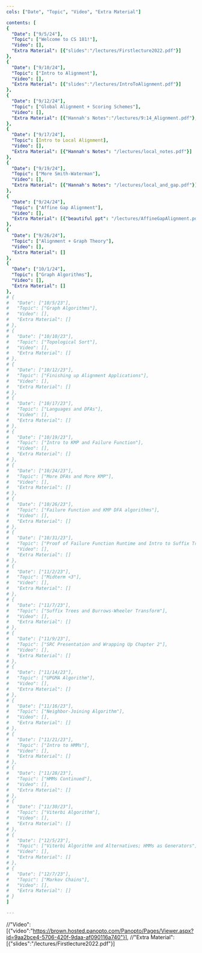 ```yaml
---
cols: ["Date", "Topic", "Video", "Extra Material"]

contents: [
{
  "Date": ["9/5/24"],
  "Topic": ["Welcome to CS 181!"],
  "Video": [],
  "Extra Material": [{"slides":"/lectures/Firstlecture2022.pdf"}]
},
{
  "Date": ["9/10/24"],
  "Topic": ["Intro to Alignment"],
  "Video": [],
  "Extra Material": [{"slides":"/lectures/IntroToAlignment.pdf"}]
},
{
  "Date": ["9/12/24"],
  "Topic": ["Global Alignment + Scoring Schemes"],
  "Video": [],
  "Extra Material": [{"Hannah's Notes":"/lectures/9:14_Alignment.pdf"}, {"More Notes":"/lectures/Hannah’s Notes 2.pdf"}]
},
{
  "Date": ["9/17/24"],
  "Topic": [Intro to Local Alignment],
  "Video": [],
  "Extra Material": [{"Hannah's Notes": "/lectures/local_notes.pdf"}]
},
{
  "Date": ["9/19/24"],
  "Topic": ["More Smith-Waterman"],
  "Video": [],
  "Extra Material": [{"Hannah's Notes": "/lectures/local_and_gap.pdf"}]
},
{
  "Date": ["9/24/24"],
  "Topic": ["Affine Gap Alignment"],
  "Video": [],
  "Extra Material": [{"beautiful ppt": "/lectures/AffineGapAlignment.pdf"}, {"Hannah's Notes":"/lectures/affine_notes.pdf"}]
},
{
  "Date": ["9/26/24"],
  "Topic": ["Alignment + Graph Theory"],
  "Video": [],
  "Extra Material": []
},
{
  "Date": ["10/1/24"],
  "Topic": ["Graph Algorithms"],
  "Video": [],
  "Extra Material": []
},
# {
#   "Date": ["10/5/23"],
#   "Topic": ["Graph Algorithms"],
#   "Video": [],
#   "Extra Material": []
# },
# {
#   "Date": ["10/10/23"],
#   "Topic": ["Topological Sort"],
#   "Video": [],
#   "Extra Material": []
# },
# {
#   "Date": ["10/12/23"],
#   "Topic": ["Finishing up Alignment Applications"],
#   "Video": [],
#   "Extra Material": []
# },
# {
#   "Date": ["10/17/23"],
#   "Topic": ["Languages and DFAs"],
#   "Video": [],
#   "Extra Material": []
# },
# {
#   "Date": ["10/19/23"],
#   "Topic": ["Intro to KMP and Failure Function"],
#   "Video": [],
#   "Extra Material": []
# },
# {
#   "Date": ["10/24/23"],
#   "Topic": ["More DFAs and More KMP"],
#   "Video": [],
#   "Extra Material": []
# },
# {
#   "Date": ["10/26/23"],
#   "Topic": ["Failure Function and KMP DFA algorithms"],
#   "Video": [],
#   "Extra Material": []
# },
# {
#   "Date": ["10/31/23"],
#   "Topic": ["Proof of Failure Function Runtime and Intro to Suffix Trees"],
#   "Video": [],
#   "Extra Material": []
# },
# {
#   "Date": ["11/2/23"],
#   "Topic": ["Midterm <3"],
#   "Video": [],
#   "Extra Material": []
# },
# {
#   "Date": ["11/7/23"],
#   "Topic": ["Suffix Trees and Burrows-Wheeler Transform"],
#   "Video": [],
#   "Extra Material": []
# },
# {
#   "Date": ["11/9/23"],
#   "Topic": ["SRC Presentation and Wrapping Up Chapter 2"],
#   "Video": [],
#   "Extra Material": []
# },
# {
#   "Date": ["11/14/23"],
#   "Topic": ["UPGMA Algorithm"],
#   "Video": [],
#   "Extra Material": []
# },
# {
#   "Date": ["11/16/23"],
#   "Topic": ["Neighbor-Joining Algorithm"],
#   "Video": [],
#   "Extra Material": []
# },
# {
#   "Date": ["11/21/23"],
#   "Topic": ["Intro to HMMs"],
#   "Video": [],
#   "Extra Material": []
# },
# {
#   "Date": ["11/28/23"],
#   "Topic": ["HMMs Continued"],
#   "Video": [],
#   "Extra Material": []
# },
# {
#   "Date": ["11/30/23"],
#   "Topic": ["Viterbi Algorithm"],
#   "Video": [],
#   "Extra Material": []
# },
# {
#   "Date": ["12/5/23"],
#   "Topic": ["Viterbi Algorithm and Alternatives; HMMs as Generators"],
#   "Video": [],
#   "Extra Material": []
# },
# {
#   "Date": ["12/7/23"],
#   "Topic": ["Markov Chains"],
#   "Video": [],
#   "Extra Material": []
# }
]

---
```

//"Video": [{"video":"https://brown.hosted.panopto.com/Panopto/Pages/Viewer.aspx?id=9aa2bce4-5706-420f-9daa-af090116a740"}],
//"Extra Material": [{"slides":"/lectures/Firstlecture2022.pdf"}]

